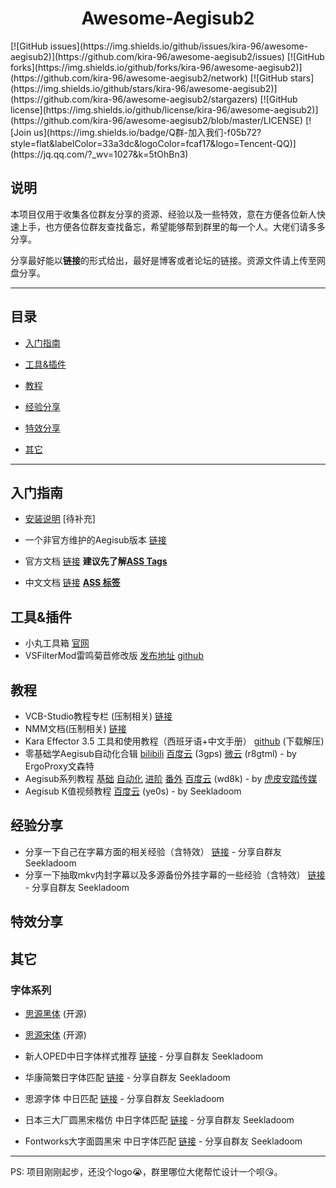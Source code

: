 <h1 align=center>Awesome-Aegisub2</h1>
[![GitHub issues](https://img.shields.io/github/issues/kira-96/awesome-aegisub2)](https://github.com/kira-96/awesome-aegisub2/issues)
[![GitHub forks](https://img.shields.io/github/forks/kira-96/awesome-aegisub2)](https://github.com/kira-96/awesome-aegisub2/network)
[![GitHub stars](https://img.shields.io/github/stars/kira-96/awesome-aegisub2)](https://github.com/kira-96/awesome-aegisub2/stargazers)
[![GitHub license](https://img.shields.io/github/license/kira-96/awesome-aegisub2)](https://github.com/kira-96/awesome-aegisub2/blob/master/LICENSE)
[![Join us](https://img.shields.io/badge/Q群-加入我们-f05b72?style=flat&labelColor=33a3dc&logoColor=fcaf17&logo=Tencent-QQ)](https://jq.qq.com/?_wv=1027&k=5tOhBn3)

## 说明

本项目仅用于收集各位群友分享的资源、经验以及一些特效，意在方便各位新人快速上手，也方便各位群友查找备忘，希望能够帮到群里的每一个人。大佬们请多多分享。

分享最好能以**链接**的形式给出，最好是博客或者论坛的链接。资源文件请上传至网盘分享。

---

## 目录

* [入门指南](#入门指南)

* [工具&插件](#工具&插件)

* [教程](#教程)

* [经验分享](#经验分享)

* [特效分享](#特效分享)

* [其它](#其它)

---

## 入门指南

* [安装说明](docs/installation.md) [待补充]

* 一个非官方维护的Aegisub版本 [链接](https://github.com/wangqr/Aegisub)

* 官方文档 [链接](http://docs.aegisub.org/3.2/Main_Page/) **建议先了解[ASS Tags](http://docs.aegisub.org/3.2/ASS_Tags/)**

* 中文文档 [链接](https://aegi.vmoe.info/docs/3.2/Main_Page/) **[ASS 标签](https://aegi.vmoe.info/docs/3.2/ASS_Tags/)**

## 工具&插件

* 小丸工具箱 [官网](https://maruko.appinn.me/)
* VSFilterMod雷鸣菊苣修改版 [发布地址](https://nmm-hd.org/newbbs/viewtopic.php?f=17&t=1989) [github](https://github.com/sorayuki/VSFilterMod/)

## 教程

* VCB-Studio教程专栏 (压制相关) [链接](https://vcb-s.nmm-hd.org/)
* NMM文档(压制相关) [链接](https://nmm-hd.org/doc/)
* Kara Effector 3.5 工具和使用教程（西班牙语+中文手册） [github](https://github.com/mxfuture/Kara-Effector-3.5)  (下载解压)
* 零基础学Aegisub自动化合辑 [bilibili](https://www.bilibili.com/video/av65337916) [百度云](https://pan.baidu.com/s/1_hP8lYZ5_B36FX2vpDRCog) (3gps) [微云](https://share.weiyun.com/5DYZNrA) (r8gtml) - by ErgoProxy文森特
* Aegisub系列教程 [基础](https://space.bilibili.com/104942310/channel/detail?cid=70721) [自动化](https://space.bilibili.com/104942310/channel/detail?cid=70722) [进阶](https://space.bilibili.com/104942310/channel/detail?cid=73062) [番外](https://space.bilibili.com/104942310/channel/detail?cid=70720) [百度云](https://pan.baidu.com/s/1jLUuhJq81A6dqzVqpw2wfw) (wd8k) - by [虎皮安踏传媒](https://space.bilibili.com/104942310)
* Aegisub K值视频教程 [百度云](https://pan.baidu.com/s/1FyQDV9FG8P3RPL9DuM1ayw) (ye0s) - by Seekladoom

## 经验分享

- 分享一下自己在字幕方面的相关经验（含特效） [链接](http://bbs.vcb-s.com/forum.php?mod=viewthread&tid=4170)  - 分享自群友 Seekladoom
- 分享一下抽取mkv内封字幕以及多源备份外挂字幕的一些经验（含特效） [链接](http://bbs.vcb-s.com/forum.php?mod=viewthread&tid=4547)  - 分享自群友 Seekladoom

## 特效分享

## 其它

### 字体系列

* [思源黑体](https://github.com/adobe-fonts/source-han-sans) (开源)

* [思源宋体](https://github.com/adobe-fonts/source-han-serif) (开源)

* 新人OPED中日字体样式推荐 [链接](http://www.tcax.org/forum.php?mod=viewthread&tid=1948)  - 分享自群友 Seekladoom

* 华康简繁日字体匹配 [链接](https://subhd.tv/ar0/495060)  - 分享自群友 Seekladoom

* 思源字体 中日匹配 [链接](https://github.com/Seekladoom/Source-Han-Japanese-Chinese-Fonts-adaptation)   - 分享自群友 Seekladoom

* 日本三大厂圆黑宋楷仿 中日字体匹配 [链接](https://github.com/Seekladoom/Japanese-Three-Company-MaruGothic-Gothic-Mincho-Kaisho-Socho-Fonts-adaptation)   - 分享自群友 Seekladoom

* Fontworks大字面圆黑宋 中日字体匹配 [链接](https://github.com/Seekladoom/FW-BIG-Typeface-MaruGothic-Gothic-Mincho-Fonts-adaptation)   - 分享自群友 Seekladoom

---

PS: 项目刚刚起步，还没个logo:sob:，群里哪位大佬帮忙设计一个呗:kissing_heart:。
